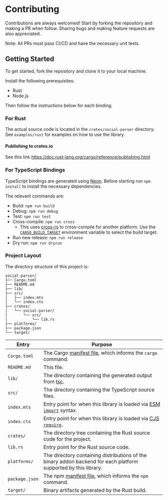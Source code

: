 # Contributing

Contributions are always welcomed! Start by forking the repository and making a PR when follow. Sharing bugs and making feature requests are also appreciated.

Note: All PRs must pass CI/CD and have the necessary unit tests.

## Getting Started

To get started, fork the repository and clone it to your local machine.

Install the following prerequisites:

- Rust
- Node.js

Then follow the instructions below for each binding.

### For Rust

The actual source code is located in the `crates/social-parser` directory. See `examples/rust` for examples on how to use the library.

#### Publishing to crates.io

See this link <https://doc.rust-lang.org/cargo/reference/publishing.html>

### For TypeScript Bindings

TypeScript bindings are generated using [Neon](https://github.com/neon-bindings/neon). Before starting run `npm install` to install the necessary dependencies.

The relevant commands are:

- Build: `npm run build`
- Debug: `npm run debug`
- Test: `npm run test`
- Cross-compile: `npm run cross`
  - This uses [cross-rs](https://github.com/cross-rs/cross) to cross-compile for another platform. Use the [`CARGO_BUILD_TARGET`](https://doc.rust-lang.org/cargo/reference/config.html#buildtarget) environment variable to select the build target.
- Run new release: `npm run release`
- Dry run: `npm run dryrun`

### Project Layout

The directory structure of this project is:

```
social-parser/
├── Cargo.toml
├── README.md
├── lib/
├── src/
|   ├── index.mts
|   └── index.cts
├── crates/
|   └── social-parser/
|       └── src/
|           └── lib.rs
├── platforms/
├── package.json
└── target/
```

| Entry          | Purpose                                                                                                                                  |
|----------------|------------------------------------------------------------------------------------------------------------------------------------------|
| `Cargo.toml`   | The Cargo [manifest file](https://doc.rust-lang.org/cargo/reference/manifest.html), which informs the `cargo` command.                   |
| `README.md`    | This file.                                                                                                                               |
| `lib/`         | The directory containing the generated output from [tsc](https://typescriptlang.org).                                                    |
| `src/`         | The directory containing the TypeScript source files.                                                                                    |
| `index.mts`    | Entry point for when this library is loaded via [ESM `import`](https://nodejs.org/api/esm.html#modules-ecmascript-modules) syntax.       |
| `index.cts`    | Entry point for when this library is loaded via [CJS `require`](https://nodejs.org/api/modules.html#requireid).                          |
| `crates/`      | The directory tree containing the Rust source code for the project.                                                                      |
| `lib.rs`       | Entry point for the Rust source code.                                                                                                          |
| `platforms/`   | The directory containing distributions of the binary addon backend for each platform supported by this library.                          |
| `package.json` | The npm [manifest file](https://docs.npmjs.com/cli/v7/configuring-npm/package-json), which informs the `npm` command.                    |
| `target/`      | Binary artifacts generated by the Rust build.                                                                                            |
